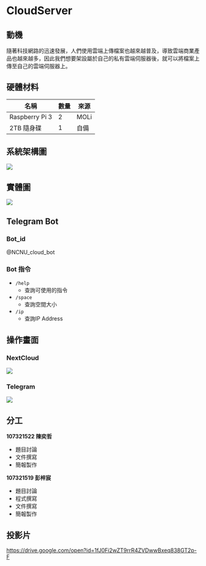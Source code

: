 # CloudServer

## 動機

隨著科技網路的迅速發展，人們使用雲端上傳檔案也越來越普及，導致雲端商業產品也越來越多，因此我們想要架設屬於自己的私有雲端伺服器後，就可以將檔案上傳至自己的雲端伺服器上。

## 硬體材料

| 名稱           | 數量 | 來源     |
| -------------- | ---- | -------- |
| Raspberry Pi 3 | 2    | MOLi     |
| 2TB 隨身碟     | 1    | 自備 |

## 系統架構圖

![](https://i.imgur.com/1gUQXRQ.png)


## 實體圖

![](https://i.imgur.com/LRJNnCP.png)


## Telegram Bot

### Bot_id

@NCNU_cloud_bot

### Bot 指令

- `/help`
    - 查詢可使用的指令
- `/space`
    - 查詢空間大小
- `/ip`
    - 查詢IP Address

## 操作畫面


### NextCloud


![](https://i.imgur.com/XbECvcp.png)

### Telegram

![](https://i.imgur.com/30paVMr.png)


## 分工

**107321522 陳奕哲**

- 題目討論
- 文件撰寫
- 簡報製作


**107321519 彭梓宸**

- 題目討論
- 程式撰寫
- 文件撰寫
- 簡報製作

## 投影片

https://drive.google.com/open?id=1fJ0Fi2wZT9rrR4ZVDwwBxeq838GT2p-F
